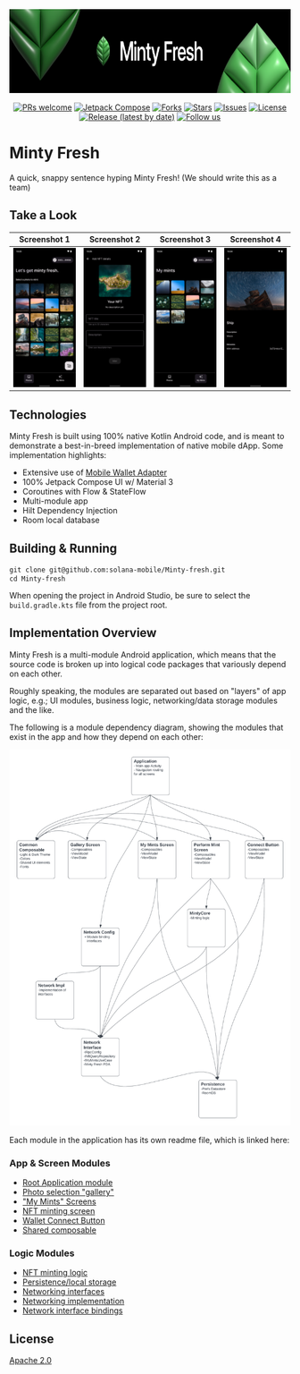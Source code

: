 <div align="center">
    <img src="assets/banner.png" width="800px" height="150px" />
</div>

<div align="center">

[![PRs welcome](https://img.shields.io/badge/PRs-welcome-brightgreen.svg?style=flat-square)](http://makeapullrequest.com)
[![Jetpack Compose](https://img.shields.io/badge/Jetpack%20Compose-1.3.3-brightgreen)](https://developer.android.com/jetpack/androidx/versions/all-channel)
[![Forks](https://img.shields.io/github/forks/solana-mobile/Minty-fresh)](https://github.com/solana-mobile/Minty-fresh/network)
[![Stars](https://img.shields.io/github/stars/solana-mobile/Minty-fresh)](https://github.com/solana-mobile/Minty-fresh/stargazers)
[![Issues](https://img.shields.io/github/issues/solana-mobile/Minty-fresh)](https://github.com/solana-mobile/Minty-fresh/issues)
[![License](https://img.shields.io/github/license/solana-mobile/Minty-fresh)](https://github.com/solana-mobile/Minty-fresh/blob/main/LICENSE.md)
[![Release (latest by date)](https://img.shields.io/github/v/release/solana-mobile/Minty-fresh)](https://github.com/solana-mobile/Minty-fresh/releases/latest)
[![Follow us](https://img.shields.io/twitter/url?label=follow&style=social&url=https%3A%2F%2Ftwitter.com%2Fsolanamobile)](https://twitter.com/solanamobile)

</div>

# Minty Fresh

A quick, snappy sentence hyping Minty Fresh! (We should write this as a team)

<!-- This would be a great place to include our store download badge -->

## Take a Look 

| Screenshot 1 | Screenshot 2                                   | Screenshot 3                               | Screenshot 4                                      |
|---|------------------------------------------------|--------------------------------------------|---------------------------------------------------|
<img src="assets/Gallery.png" width="250"> | <img src="assets/MintDetails.png" width="250"> | <img src="assets/MyMints.png" width="250"> | <img src="assets/MyMintsDetails.png" width="250"> |

## Technologies

Minty Fresh is built using 100% native Kotlin Android code, and is meant to demonstrate a best-in-breed implementation of native mobile dApp. Some implementation highlights:

- Extensive use of [Mobile Wallet Adapter](https://github.com/solana-mobile/mobile-wallet-adapter)
- 100% Jetpack Compose UI w/ Material 3
- Coroutines with Flow & StateFlow
- Multi-module app
- Hilt Dependency Injection
- Room local database

## Building & Running

```shell
git clone git@github.com:solana-mobile/Minty-fresh.git
cd Minty-fresh
```

When opening the project in Android Studio, be sure to select the `build.gradle.kts` file from the project root.

## Implementation Overview

Minty Fresh is a multi-module Android application, which means that the source code is broken up into logical code packages that variously depend on each other. 

Roughly speaking, the modules are separated out based on "layers" of app logic, e.g.; UI modules, business logic, networking/data storage modules and the like.

The following is a module dependency diagram, showing the modules that exist in the app and how they depend on each other:

<img src="assets/MintyFreshModuleOverview.png" width="800">

Each module in the application has its own readme file, which is linked here:

### App & Screen Modules

- [Root Application module](app)
- [Photo selection "gallery"](ui/gallery)
- ["My Mints" Screens](ui/mymints)
- [NFT minting screen](ui/nftMint)
- [Wallet Connect Button](ui/walletConnectButton)
- [Shared composable](ui/commonComposable)

### Logic Modules

- [NFT minting logic](libs/mintycore)
- [Persistence/local storage](libs/persistence)
- [Networking interfaces](libs/networkInterface)
- [Networking implementation](libs/networkInterfaceImpl)
- [Network interface bindings](libs/networkConfigs)

## License

[Apache 2.0](https://github.com/solana-mobile/Minty-fresh/blob/main/LICENSE.md)
